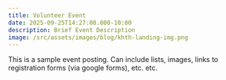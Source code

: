```yaml
---
title: Volunteer Event
date: 2025-09-25T14:27:00.000-10:00
description: Brief Event Description
image: /src/assets/images/blog/khth-landing-img.png
---
```

This is a sample event posting. Can include lists, images, links to registration forms (via google forms), etc. etc.
